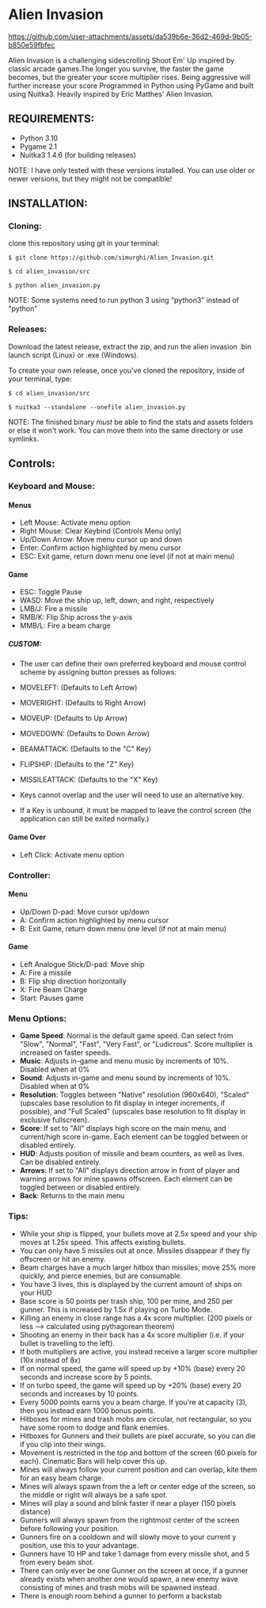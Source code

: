 # Alien Invasion



https://github.com/user-attachments/assets/da539b6e-36d2-469d-9b05-b850e59fbfec


Alien Invasion is a challenging sidescrolling Shoot Em' Up inspired by classic arcade games.The longer you survive, the faster the game becomes, but the greater your score multiplier rises. Being aggressive will further increase your score Programmed in Python using PyGame and built using Nuitka3. Heavily inspired by Eric Matthes' Alien Invasion.


## <b>REQUIREMENTS:</b> 

- Python 3.10
- Pygame 2.1 
- Nuitka3 1.4.6 (for building releases)

NOTE: I have only tested with these versions installed. You can use older or newer versions, but they might not be compatible! 

## <b>INSTALLATION:</b>

### Cloning:

clone this repository using git in your terminal:

```
$ git clone https://github.com/simurghi/Alien_Invasion.git

$ cd alien_invasion/src

$ python alien_invasion.py

```
NOTE: Some systems need to run python 3 using "python3" instead of "python"

### Releases:

Download the latest release, extract the zip, and run the alien invasion .bin launch script (Linux) or .exe (Windows). 

To create your own release, once you've cloned the repository, inside of your terminal, type:

```
$ cd alien_invasion/src

$ nuitka3 --standalone --onefile alien_invasion.py

```
NOTE: The finished binary _must_ be able to find the stats and assets folders or else it won't work. You can move them into the same directory or use symlinks. 



## <b>Controls:</b>

### Keyboard and Mouse:

#### Menus 
- Left Mouse: Activate menu option 
- Right Mouse: Clear Keybind (Controls Menu only)
- Up/Down Arrow: Move menu cursor up and down
- Enter: Confirm action highlighted by menu cursor
- ESC: Exit game, return down menu one level (if not at main menu)

#### Game
- ESC: Toggle Pause 
- WASD: Move the ship up, left, down, and right, respectively
- LMB/J: Fire a missile
- RMB/K: Flip Ship across the y-axis
- MMB/L: Fire a beam charge

##### CUSTOM:
- The user can define their own preferred keyboard and mouse control scheme by assigning button presses as follows:
- MOVELEFT: (Defaults to Left Arrow)
- MOVERIGHT: (Defaults to Right Arrow)
- MOVEUP: (Defaults to Up Arrow)
- MOVEDOWN: (Defaults to Down Arrow)
- BEAMATTACK: (Defaults to the "C" Key)
- FLIPSHIP: (Defaults to the "Z" Key)
- MISSILEATTACK: (Defaults to the "X" Key)

- Keys cannot overlap and the user will need to use an alternative key. 
- If a Key is unbound, it must be mapped to leave the control screen (the application can still be exited normally.)

#### Game Over
- Left Click: Activate menu option

### Controller:

#### Menu
- Up/Down D-pad: Move cursor up/down
- A: Confirm action highlighted by menu cursor
- B: Exit Game, return down menu one level (if not at main menu)

#### Game
- Left Analogue Stick/D-pad: Move ship
- A: Fire a missile
- B: Flip ship direction horizontally
- X: Fire Beam Charge
- Start: Pauses game


### <b>Menu Options:</b>


- **Game Speed**: Normal is the default game speed. Can select from "Slow", "Normal", "Fast", "Very Fast", or "Ludicrous". Score multiplier is increased on faster speeds.
- **Music**: Adjusts in-game and menu music by increments of 10%. Disabled when at 0%
- **Sound**: Adjusts in-game and menu sound by increments of 10%. Disabled when at 0%
- **Resolution**: Toggles between "Native" resolution (960x640), "Scaled" (upscales base resolution to fit display in integer increments, if possible), and "Full Scaled" (upscales base resolution to fit display in exclusive fullscreen).
- **Score**: If set to "All" displays high score on the main menu, and current/high score in-game. Each element can be toggled between or disabled entirely.
- **HUD**: Adjusts position of missile and beam counters, as well as lives. Can be disabled entirely.
- **Arrows**: If set to "All" displays direction arrow in front of player and warning arrows for mine spawns offscreen. Each element can be toggled between or disabled entirely.
- **Back**: Returns to the main menu

### <b>Tips:</b>

- While your ship is flipped, your bullets move at 2.5x speed and your ship moves at 1.25x speed. This affects existing bullets.
- You can only have 5 missiles out at once. Missiles disappear if they fly offscreen or hit an enemy.
- Beam charges have a much larger hitbox than missiles, move 25% more quickly, and pierce enemies, but are consumable. 
- You have 3 lives, this is displayed by the current amount of ships on your HUD
- Base score is 50 points per trash ship, 100 per mine, and 250 per gunner. This is increased by 1.5x if playing on Turbo Mode. 
- Killing an enemy in close range has a 4x score multiplier. (200 pixels or less --> calculated using pythagorean theorem) 
- Shooting an enemy in their back has a 4x score multiplier (i.e. if your bullet is travelling to the left).
- If both multipliers are active, you instead receive a larger score multiplier (10x instead of 8x)
- If on normal speed, the game will speed up by +10% (base) every 20 seconds and increase score by 5 points.
- If on turbo speed, the game will speed up by +20% (base) every 20 seconds and increases by 10 points.
- Every 5000 points earns you a beam charge. If you're at capacity (3), then you instead earn 1000 bonus points.
- Hitboxes for mines and trash mobs are circular, not rectangular, so you have some room to dodge and flank enemies.
- Hitboxes for Gunners and their bullets are pixel accurate, so you can die if you clip into their wings. 
- Movement is restricted in the top and bottom of the screen (60 pixels for each). Cinematic Bars will help cover this up.
- Mines will always follow your current position and can overlap, kite them for an easy beam charge.
- Mines will always spawn from the a left or center edge of the screen, so the middle or right will always be a safe spot.
- Mines will play a sound and blink faster if near a player (150 pixels distance) 
- Gunners will always spawn from the rightmost center of the screen before following your position.
- Gunners fire on a cooldown and will slowly move to your current y position, use this to your advantage.
- Gunners have 10 HP and take 1 damage from every missile shot, and 5 from every beam shot. 
- There can only ever be one Gunner on the screen at once, if a gunner already exists when another one would spawn, a new enemy wave consisting of mines and trash mobs will be spawned instead.
- There is enough room behind a gunner to perform a backstab




